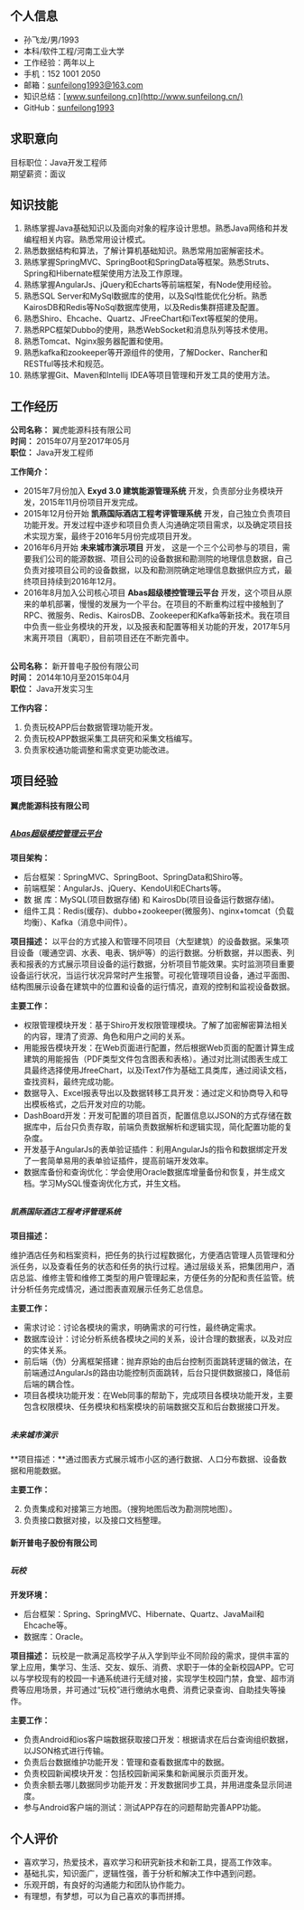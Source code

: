 ## 个人信息   
* 孙飞龙/男/1993  
* 本科/软件工程/河南工业大学  
* 工作经验：两年以上    
* 手机：152 1001 2050     
* 邮箱：sunfeilong1993@163.com     
* 知识总结：[www.sunfeilong.cn](http://www.sunfeilong.cn/)     
* GitHub：[sunfeilong1993](https://github.com/sunfeilong1993)  

## 求职意向
  
目标职位：Java开发工程师  
期望薪资：面议     

## 知识技能  
1. 熟练掌握Java基础知识以及面向对象的程序设计思想。熟悉Java网络和并发编程相关内容。熟悉常用设计模式。
2. 熟悉数据结构和算法，了解计算机基础知识。熟悉常用加密解密技术。
3. 熟练掌握SpringMVC、SpringBoot和SpringData等框架。熟悉Struts、Spring和Hibernate框架使用方法及工作原理。
4. 熟练掌握AngularJs、jQuery和Echarts等前端框架，有Node使用经验。  
5. 熟悉SQL Server和MySql数据库的使用，以及Sql性能优化分析。熟悉KairosDB和Redis等NoSql数据库使用，以及Redis集群搭建及配置。  
6. 熟悉Shiro、Ehcache、Quartz、JFreeChart和iText等框架的使用。  
7. 熟悉RPC框架Dubbo的使用，熟悉WebSocket和消息队列等技术使用。  
8. 熟悉Tomcat、Nginx服务器配置和使用。  
9. 熟悉kafka和zookeeper等开源组件的使用，了解Docker、Rancher和RESTful等技术和规范。
10. 熟练掌握Git、Maven和Intellij IDEA等项目管理和开发工具的使用方法。

## 工作经历

**公司名称：** 翼虎能源科技有限公司  
**时间：** 2015年07月至2017年05月     
**职位：** Java开发工程师
  
**工作简介：**   

* 2015年7月份加入 **Exyd 3.0 建筑能源管理系统** 开发，负责部分业务模块开发，2015年11月份项目开发完成。  
* 2015年12月份开始 **凯燕国际酒店工程考评管理系统** 开发，自己独立负责项目功能开发。开发过程中逐步和项目负责人沟通确定项目需求，以及确定项目技术实现方案，最终于2016年5月份完成项目开发。  
* 2016年6月开始 **未来城市演示项目** 开发， 这是一个三个公司参与的项目，需要我们公司的能源数据、项目公司的设备数据和勘测院的地理信息数据，自己负责对接项目公司的设备数据，以及和勘测院确定地理信息数据供应方式，最终项目持续到2016年12月。  
* 2016年8月加入公司核心项目 **Abas超级楼控管理云平台** 开发，这个项目从原来的单机部署，慢慢的发展为一个平台。在项目的不断重构过程中接触到了RPC、微服务、Redis、KairosDB、Zookeeper和Kafka等新技术。我在项目中负责一些业务模块的开发，以及报表和配置等相关功能的开发，2017年5月末离开项目（离职），目前项目还在不断完善中。


##  
**公司名称：** 新开普电子股份有限公司  
**时间：** 2014年10月至2015年04月     
**职位：** Java开发实习生    

**工作内容：**   

1.  负责玩校APP后台数据管理功能开发。  
2.  负责玩校APP数据采集工具研究和采集文档编写。
3.  负责家校通功能调整和需求变更功能改进。      

## 项目经验     
#### 翼虎能源科技有限公司     

##  
##### [Abas超级楼控管理云平台](http://www.tslgy.com/r_abas/login)   

**项目架构：**  

* 后台框架：SpringMVC、SpringBoot、SpringData和Shiro等。
* 前端框架：AngularJs、jQuery、KendoUI和ECharts等。
* 数 据 库：MySQL(项目数据存储) 和 KairosDb(项目设备运行数据存储)。
* 组件工具：Redis(缓存)、dubbo+zookeeper(微服务)、nginx+tomcat（负载均衡）、Kafka（消息中间件）。  
   
**项目描述：** 
以平台的方式接入和管理不同项目（大型建筑）的设备数据。采集项目设备（暖通空调、水表、电表、锅炉等）的运行数据。分析数据，并以图表、列表和报表的方式展示项目设备的运行数据，分析项目节能效果。实时监测项目重要设备运行状况，当运行状况异常时产生报警。可视化管理项目设备，通过平面图、结构图展示设备在建筑中的位置和设备的运行情况，直观的控制和监视设备数据。  

**主要工作：**  

* 权限管理模块开发：基于Shiro开发权限管理模块。了解了加密解密算法相关的内容，理清了资源、角色和用户之间的关系。
* 用能报告模块开发：在Web页面进行配置，然后根据Web页面的配置计算生成建筑的用能报告（PDF类型文件包含图表和表格）。通过对比测试图表生成工具最终选择使用JfreeChart，以及iText7作为基础工具类库，通过阅读文档，查找资料，最终完成功能。
* 数据导入、Excel报表导出以及数据转移工具开发：通过定义和协商导入和导出模板格式，之后开发对应的功能。
* DashBoard开发：开发可配置的项目首页，配置信息以JSON的方式存储在数据库中，后台只负责存取，前端负责数据解析和逻辑实现，简化配置功能的复杂度。
* 开发基于AngularJs的表单验证插件：利用AngularJs的指令和数据绑定开发了一套简单易用的表单验证插件，提高前端开发效率。
* 数据库备份和查询优化：学会使用Oracle数据库增量备份和恢复，并生成文档。学习MySQL慢查询优化方式，并生文档。

##  
##### 凯燕国际酒店工程考评管理系统  

**项目描述：**  

维护酒店任务和档案资料，把任务的执行过程数据化，方便酒店管理人员管理和分派任务，以及查看任务的状态和任务的执行过程。通过层级关系，把集团用户，酒店总监、维修主管和维修工类型的用户管理起来，方便任务的分配和责任监管。统计分析任务完成情况，通过图表直观展示任务汇总信息。

**主要工作：**  

* 需求讨论：讨论各模块的需求，明确需求的可行性，最终确定需求。
* 数据库设计：讨论分析系统各模块之间的关系，设计合理的数据表，以及对应的实体关系。
* 前后端（伪）分离框架搭建：抛弃原始的由后台控制页面跳转逻辑的做法，在前端通过AngularJs的路由功能控制页面跳转，后台只提供数据接口，降低前后端的耦合性。
* 项目各模块功能开发：在Web同事的帮助下，完成项目各模块功能开发，主要包含权限模块、任务模块和档案模块的前端数据交互和后台数据接口开发。

##  
##### 未来城市演示   

**项目描述：**通过图表方式展示城市小区的通行数据、人口分布数据、设备数据和用能数据。

**主要工作：**

2. 负责集成和对接第三方地图。（搜狗地图后改为勘测院地图）。
3. 负责接口数据对接，以及接口文档整理。


#### 新开普电子股份有限公司
##    
##### 玩校

**开发环境：**  
  
* 后台框架：Spring、SpringMVC、Hibernate、Quartz、JavaMail和Ehcache等。
* 数据库：Oracle。

**项目描述：**  玩校是一款满足高校学子从入学到毕业不同阶段的需求，提供丰富的掌上应用，集学习、生活、交友、娱乐、消费、求职于一体的全新校园APP。它可以与学校现有的校园一卡通系统进行无缝对接，实现学生校园门禁，食堂、超市消费等应用场景，并可通过“玩校”进行缴纳水电费、消费记录查询、自助挂失等操作。  

**主要工作：**  

* 负责Android和ios客户端数据获取接口开发：根据请求在后台查询组织数据，以JSON格式进行传输。
* 负责后台数据维护功能开发：管理和查看数据库中的数据。
* 负责校园新闻模块开发：包括校园新闻采集和新闻展示页面开发。
* 负责余额去哪儿数据同步功能开发：开发数据同步工具，并用进度条显示同进度。
* 参与Android客户端的测试：测试APP存在的问题帮助完善APP功能。

## 个人评价     

* 喜欢学习，热爱技术，喜欢学习和研究新技术和新工具，提高工作效率。    
* 基础扎实，知识面广，逻辑性强，善于分析和解决工作中遇到问题。  
* 乐观开朗，有良好的沟通能力和团队协作能力。
* 有理想，有梦想，可以为自己喜欢的事而拼搏。  